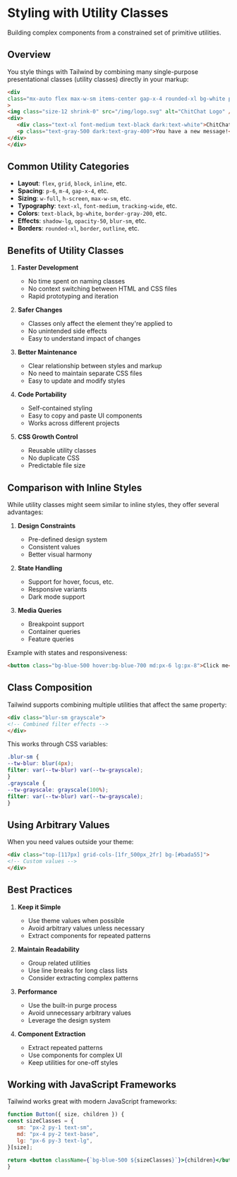    # Styling with Utility Classes

   Building complex components from a constrained set of primitive utilities.

   ## Overview

   You style things with Tailwind by combining many single-purpose presentational classes (utility classes) directly in your markup:

   ```html
   <div
   class="mx-auto flex max-w-sm items-center gap-x-4 rounded-xl bg-white p-6 shadow-lg outline outline-black/5 dark:bg-slate-800"
   >
   <img class="size-12 shrink-0" src="/img/logo.svg" alt="ChitChat Logo" />
   <div>
      <div class="text-xl font-medium text-black dark:text-white">ChitChat</div>
      <p class="text-gray-500 dark:text-gray-400">You have a new message!</p>
   </div>
   </div>
   ```

   ## Common Utility Categories

   - **Layout**: `flex`, `grid`, `block`, `inline`, etc.
   - **Spacing**: `p-6`, `m-4`, `gap-x-4`, etc.
   - **Sizing**: `w-full`, `h-screen`, `max-w-sm`, etc.
   - **Typography**: `text-xl`, `font-medium`, `tracking-wide`, etc.
   - **Colors**: `text-black`, `bg-white`, `border-gray-200`, etc.
   - **Effects**: `shadow-lg`, `opacity-50`, `blur-sm`, etc.
   - **Borders**: `rounded-xl`, `border`, `outline`, etc.

   ## Benefits of Utility Classes

   1. **Faster Development**

      - No time spent on naming classes
      - No context switching between HTML and CSS files
      - Rapid prototyping and iteration

   2. **Safer Changes**

      - Classes only affect the element they're applied to
      - No unintended side effects
      - Easy to understand impact of changes

   3. **Better Maintenance**

      - Clear relationship between styles and markup
      - No need to maintain separate CSS files
      - Easy to update and modify styles

   4. **Code Portability**

      - Self-contained styling
      - Easy to copy and paste UI components
      - Works across different projects

   5. **CSS Growth Control**
      - Reusable utility classes
      - No duplicate CSS
      - Predictable file size

   ## Comparison with Inline Styles

   While utility classes might seem similar to inline styles, they offer several advantages:

   1. **Design Constraints**

      - Pre-defined design system
      - Consistent values
      - Better visual harmony

   2. **State Handling**

      - Support for hover, focus, etc.
      - Responsive variants
      - Dark mode support

   3. **Media Queries**
      - Breakpoint support
      - Container queries
      - Feature queries

   Example with states and responsiveness:

   ```html
   <button class="bg-blue-500 hover:bg-blue-700 md:px-6 lg:px-8">Click me</button>
   ```

   ## Class Composition

   Tailwind supports combining multiple utilities that affect the same property:

   ```html
   <div class="blur-sm grayscale">
   <!-- Combined filter effects -->
   </div>
   ```

   This works through CSS variables:

   ```css
   .blur-sm {
   --tw-blur: blur(4px);
   filter: var(--tw-blur) var(--tw-grayscale);
   }
   .grayscale {
   --tw-grayscale: grayscale(100%);
   filter: var(--tw-blur) var(--tw-grayscale);
   }
   ```

   ## Using Arbitrary Values

   When you need values outside your theme:

   ```html
   <div class="top-[117px] grid-cols-[1fr_500px_2fr] bg-[#bada55]">
   <!-- Custom values -->
   </div>
   ```

   ## Best Practices

   1. **Keep it Simple**

      - Use theme values when possible
      - Avoid arbitrary values unless necessary
      - Extract components for repeated patterns

   2. **Maintain Readability**

      - Group related utilities
      - Use line breaks for long class lists
      - Consider extracting complex patterns

   3. **Performance**

      - Use the built-in purge process
      - Avoid unnecessary arbitrary values
      - Leverage the design system

   4. **Component Extraction**
      - Extract repeated patterns
      - Use components for complex UI
      - Keep utilities for one-off styles

   ## Working with JavaScript Frameworks

   Tailwind works great with modern JavaScript frameworks:

   ```jsx
   function Button({ size, children }) {
   const sizeClasses = {
      sm: "px-2 py-1 text-sm",
      md: "px-4 py-2 text-base",
      lg: "px-6 py-3 text-lg",
   }[size];

   return <button className={`bg-blue-500 ${sizeClasses}`}>{children}</button>;
   }
   ```
